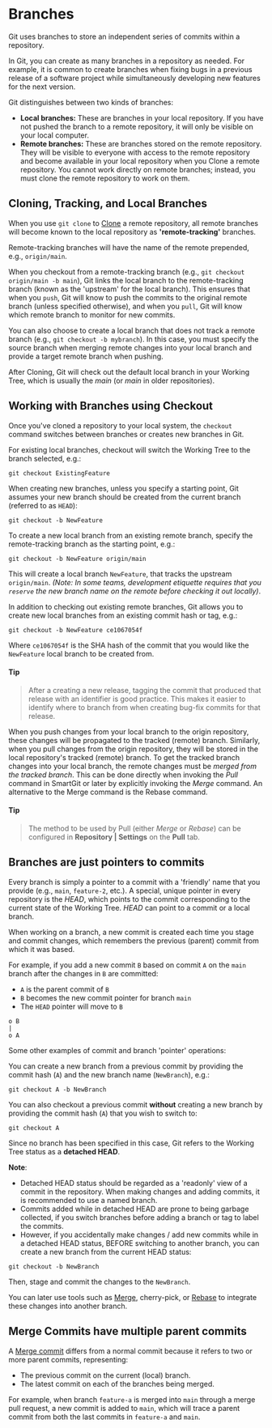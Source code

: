 # Branches

Git uses branches to store an independent series of commits within a repository.

In Git, you can create as many branches in a repository as needed. For example, it is common to create branches when fixing bugs in a previous release of a software project while simultaneously developing new features for the next version.

Git distinguishes between two kinds of branches:

- **Local branches:** These are branches in your local repository. If you have not pushed the branch to a remote repository, it will only be visible on your local computer.
- **Remote branches:** These are branches stored on the remote repository. They will be visible to everyone with access to the remote repository and become available in your local repository when you Clone a remote repository. You cannot work directly on remote branches; instead, you must clone the remote repository to work on them.

## Cloning, Tracking, and Local Branches

When you use `git clone` to [Clone](../GUI/Repository/Clone.md) a remote repository, all remote branches will become known to the local repository as **'remote-tracking'** branches.

Remote-tracking branches will have the name of the remote prepended, e.g., `origin/main`.

When you checkout from a remote-tracking branch (e.g., `git checkout origin/main -b main`), Git links the local branch to the remote-tracking branch (known as the 'upstream' for the local branch). This ensures that when you `push`, Git will know to push the commits to the original remote branch (unless specified otherwise), and when you `pull`, Git will know which remote branch to monitor for new commits.

You can also choose to create a local branch that does not track a remote branch (e.g., `git checkout -b mybranch`). In this case, you must specify the source branch when merging remote changes into your local branch and provide a target remote branch when pushing.

After Cloning, Git will check out the default local branch in your Working Tree, which is usually the *main* (or *main* in older repositories).

## Working with Branches using Checkout

Once you've cloned a repository to your local system, the `checkout` command switches between branches or creates new branches in Git.

For existing local branches, checkout will switch the Working Tree to the branch selected, e.g.:

`git checkout ExistingFeature`

When creating new branches, unless you specify a starting point, Git assumes your new branch should be created from the current branch (referred to as `HEAD`):

`git checkout -b NewFeature`

To create a new local branch from an existing remote branch, specify the remote-tracking branch as the starting point, e.g.:

`git checkout -b NewFeature origin/main`

This will create a local branch `NewFeature`, that tracks the upstream `origin/main`. *(Note: In some teams, development etiquette requires that you `reserve` the new branch name on the remote before checking it out locally)*.

In addition to checking out existing remote branches, Git allows you to create new local branches from an existing commit hash or tag, e.g.:

`git checkout -b NewFeature ce1067054f`

Where `ce1067054f` is the SHA hash of the commit that you would like the `NewFeature` local branch to be created from.

#### Tip

>
> After a creating a new release, tagging the commit that produced that release with an identifier is good practice. This makes it easier to identify where to branch from when creating bug-fix commits for that release.
>

When you push changes from your local branch to the origin repository, these changes will be propagated to the tracked (remote) branch. Similarly, when you pull changes from the origin repository, they will be stored in the local repository's tracked (remote) branch. To get the tracked branch changes into your local branch, the remote changes must be *merged from the tracked branch*. This can be done directly when invoking the *Pull* command in SmartGit or later by explicitly invoking the *Merge* command. An alternative to the Merge command is the Rebase command.

#### Tip

>
>The method to be used by Pull (either *Merge* or *Rebase*) can be configured in **Repository \| Settings** on the **Pull** tab.
>

## Branches are just pointers to commits

Every branch is simply a pointer to a commit with a 'friendly' name that you provide (e.g., `main`, `feature-2`, etc.). A special, unique pointer in every repository is the *HEAD*, which points to the commit corresponding to the current state of the Working Tree. *HEAD* can point to a commit or a local branch.

When working on a branch, a new commit is created each time you stage and commit changes, which remembers the previous (parent) commit from which it was based.

For example, if you add a new commit `B` based on commit `A` on the `main` branch after the changes in `B` are committed:

- `A` is the parent commit of `B`
- `B` becomes the new commit pointer for branch `main`
- The `HEAD` pointer will move to `B`

```
o B
|
o A
```

Some other examples of commit and branch 'pointer' operations:

You can create a new branch from a previous commit by providing the commit hash (`A`) and the new branch name (`NewBranch`), e.g.:

`git checkout A -b NewBranch`

You can also checkout a previous commit **without** creating a new branch by providing the commit hash (`A`) that you wish to switch to:

`git checkout A`

Since no branch has been specified in this case, Git refers to the Working Tree status as a **detached HEAD**.

**Note**:

- Detached HEAD status should be regarded as a 'readonly' view of a commit in the repository. When making changes and adding commits, it is recommended to use a named branch.
- Commits added while in detached HEAD are prone to being garbage collected, if you switch branches before adding a branch or tag to label the commits.
- However, if you accidentally make changes / add new commits while in a detached HEAD status, BEFORE switching to another branch, you can create a new branch from the current HEAD status:

`git checkout -b NewBranch`

Then, stage and commit the changes to the `NewBranch`.

You can later use tools such as [Merge](Merging.md), cherry-pick, or [Rebase](Rebasing.md) to integrate these changes into another branch.

## Merge Commits have multiple parent commits

A [Merge commit](Merging.md#normal-merge-commit) differs from a normal commit because it refers to two or more parent commits, representing:

- The previous commit on the current (local) branch.
- The latest commit on each of the branches being merged.

For example, when branch `feature-a` is merged into `main` through a merge pull request, a new commit is added to `main`, which will trace a parent commit from both the last commits in `feature-a` and `main`.
